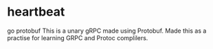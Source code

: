 # heartbeat
go protobuf 
This is a unary gRPC made using Protobuf.
Made this as a practise for learning GRPC and Protoc complilers.

